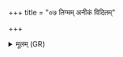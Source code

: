 +++
title = "०७ तिग्मम् अनीकं विदितम्"

+++
<details><summary>मूलम् (GR)</summary>

तिग्मम् अनीकं विदितं सहस्वन्  
मारुतं शर्धः पृतनासूग्रम् ।  
स्तौमि मरुतो नाथितो जोहवीमि  
ते नो मुञ्चन्त्व् अंहसः ॥
</details>